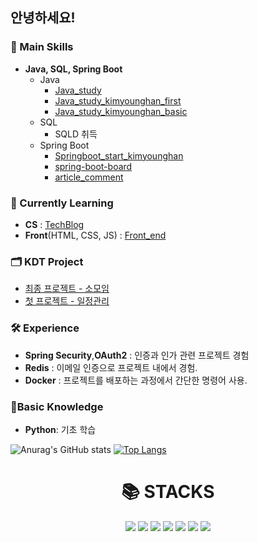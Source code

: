 ## 안녕하세요!

### 🔧 Main Skills
- **Java, SQL, Spring Boot**
  - Java
    - <a href='https://github.com/hajju0617/java-study' target='_blank'>Java_study</a>
    - <a href='https://github.com/hajju0617/java-study-kimyounghan-first' target='_blank'>Java_study_kimyounghan_first</a>
    - <a href='https://github.com/hajju0617/java-study-kimyounghan-basic' target='_blank'>Java_study_kimyounghan_basic</a>
  - SQL
    - SQLD 취득
  - Spring Boot
    - <a href='https://github.com/hajju0617/springboot-start-kimyounghan' target='_blank'>Springboot_start_kimyounghan</a>
    - <a href='https://github.com/hajju0617/spring-boot-board' target='_blank'>spring-boot-board</a>
    - <a href='https://github.com/hajju0617/article-comment' target='_blank'>article_comment</a>

### 🌱 Currently Learning
- **CS** : <a href='https://velog.io/@hajju' target='_blank'>TechBlog</a>
- **Front**(HTML, CSS, JS) : <a href='https://github.com/hajju0617/html_css_javascript' target='_blank'>Front_end</a>

### 🗂️ KDT Project
- <a href='https://github.com/hajju0617/gajigaji' target='_blank'>최종 프로젝트 - 소모임</a>
- <a href='https://github.com/GukSense/FirstProject' target='_blank'>첫 프로젝트 - 일정관리</a>


### 🛠️ Experience
- **Spring Security**,**OAuth2** : 인증과 인가 관련 프로젝트 경험
- **Redis** : 이메일 인증으로 프로젝트 내에서 경험.
- **Docker** : 프로젝트를 배포하는 과정에서 간단한 명령어 사용.

### 🔎Basic Knowledge
  - **Python**: 기초 학습


![Anurag's GitHub stats](https://github-readme-stats.vercel.app/api?username=hajju0617&show_icons=true&theme=ambient_gradient)
[![Top Langs](https://github-readme-stats.vercel.app/api/top-langs/?username=hajju0617&layout=donut)](https://github.com/hajju0617/github-readme-stats)


<div align=center><h1>📚 STACKS</h1></div>

<div align=center> 
<img src="https://img.shields.io/badge/java-007396?style=for-the-badge&logo=java&logoColor=white">
<img src="https://img.shields.io/badge/SPRING BOOT-6DB33F?style=for-the-badge&logo=Spring Boot&logoColor=white"/>
<img src="https://img.shields.io/badge/SPRING SECURITY-6DB33F?style=for-the-badge&logo=Spring Security&logoColor=white"/>
<img src="https://img.shields.io/badge/HTML5-E34F26?style=for-the-badge&logo=HTML5&logoColor=white">
<img src="https://img.shields.io/badge/MariaDB-003545?style=for-the-badge&logo=mariadb&logoColor=white">
<img src="https://img.shields.io/badge/python-3776AB?style=for-the-badge&logo=python&logoColor=white">
<img src="https://img.shields.io/badge/mysql-4479A1?style=for-the-badge&logo=mysql&logoColor=white"> 
